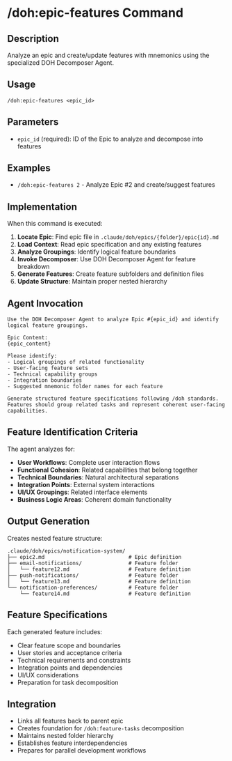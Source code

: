 # /doh:epic-features Command

## Description
Analyze an epic and create/update features with mnemonics using the specialized DOH Decomposer Agent.

## Usage
```
/doh:epic-features <epic_id>
```

## Parameters
- `epic_id` (required): ID of the Epic to analyze and decompose into features

## Examples
- `/doh:epic-features 2` - Analyze Epic #2 and create/suggest features

## Implementation
When this command is executed:

1. **Locate Epic**: Find epic file in `.claude/doh/epics/{folder}/epic{id}.md`
2. **Load Context**: Read epic specification and any existing features
3. **Analyze Groupings**: Identify logical feature boundaries
4. **Invoke Decomposer**: Use DOH Decomposer Agent for feature breakdown
5. **Generate Features**: Create feature subfolders and definition files
6. **Update Structure**: Maintain proper nested hierarchy

## Agent Invocation
```
Use the DOH Decomposer Agent to analyze Epic #{epic_id} and identify logical feature groupings.

Epic Content:
{epic_content}

Please identify:
- Logical groupings of related functionality
- User-facing feature sets
- Technical capability groups
- Integration boundaries
- Suggested mnemonic folder names for each feature

Generate structured feature specifications following /doh standards.
Features should group related tasks and represent coherent user-facing capabilities.
```

## Feature Identification Criteria
The agent analyzes for:
- **User Workflows**: Complete user interaction flows
- **Functional Cohesion**: Related capabilities that belong together
- **Technical Boundaries**: Natural architectural separations
- **Integration Points**: External system interactions
- **UI/UX Groupings**: Related interface elements
- **Business Logic Areas**: Coherent domain functionality

## Output Generation
Creates nested feature structure:
```
.claude/doh/epics/notification-system/
├── epic2.md                           # Epic definition
├── email-notifications/               # Feature folder
│   └── feature12.md                   # Feature definition
├── push-notifications/                # Feature folder
│   └── feature13.md                   # Feature definition
└── notification-preferences/          # Feature folder
    └── feature14.md                   # Feature definition
```

## Feature Specifications
Each generated feature includes:
- Clear feature scope and boundaries
- User stories and acceptance criteria
- Technical requirements and constraints
- Integration points and dependencies
- UI/UX considerations
- Preparation for task decomposition

## Integration
- Links all features back to parent epic
- Creates foundation for `/doh:feature-tasks` decomposition
- Maintains nested folder hierarchy
- Establishes feature interdependencies
- Prepares for parallel development workflows